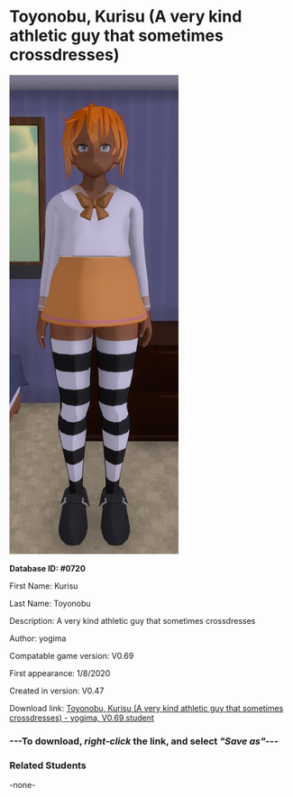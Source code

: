 # Toyonobu, Kurisu (A very kind athletic guy that sometimes crossdresses)

<img src="../../Files/Images/Toyonobu, Kurisu (A very kind athletic guy that sometimes crossdresses).png" title="Toyonobu, Kurisu (A very kind athletic guy that sometimes crossdresses) - yogima, V0.69">

**Database ID: #0720**

First Name: Kurisu

Last Name: Toyonobu

Description: A very kind athletic guy that sometimes crossdresses

Author: yogima

Compatable game version: V0.69

First appearance: 1/8/2020

Created in version: V0.47

Download link: <a href="https://raw.githubusercontent.com/Arbiter1223/Daigaku-Gurashi-Custom-Students/master/Files/Student%20Files/Toyonobu%2C%20Kurisu%20(A%20very%20kind%20athletic%20guy%20that%20sometimes%20crossdresses)%20-%20yogima%2C%20V0.69.student">Toyonobu, Kurisu (A very kind athletic guy that sometimes crossdresses) - yogima, V0.69.student</a>

### ---**To download, _right-click_ the link, and select _"Save as"_**---

### Related Students

-none-
